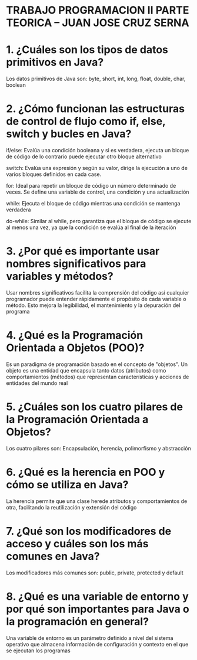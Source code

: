 # TRABAJO PROGRAMACION II PARTE TEORICA – JUAN JOSE CRUZ SERNA

# 1. ¿Cuáles son los tipos de datos primitivos en Java?
Los datos primitivos de Java son: byte, short, int, long, float, double, char, boolean

# 2. ¿Cómo funcionan las estructuras de control de flujo como if, else, switch y bucles en Java?
if/else: Evalúa una condición booleana y si es verdadera, ejecuta un bloque de código de lo contrario puede ejecutar otro bloque alternativo

switch: Evalúa una expresión y según su valor, dirige la ejecución a uno de varios bloques definidos en cada case.

for: Ideal para repetir un bloque de código un número determinado de veces. Se define una variable de control, una condición y una actualización

while: Ejecuta el bloque de código mientras una condición se mantenga verdadera

do-while: Similar al while, pero garantiza que el bloque de código se ejecute al menos una vez, ya que la condición se evalúa al final de la iteración

# 3. ¿Por qué es importante usar nombres significativos para variables y métodos?
Usar nombres significativos facilita la comprensión del código así cualquier programador puede entender rápidamente el propósito de cada variable o método. Esto mejora la legibilidad, el mantenimiento y la depuración del programa

# 4. ¿Qué es la Programación Orientada a Objetos (POO)?
Es un paradigma de programación basado en el concepto de "objetos". Un objeto es una entidad que encapsula tanto datos (atributos) como comportamientos (métodos) que representan características y acciones de entidades del mundo real

# 5. ¿Cuáles son los cuatro pilares de la Programación Orientada a Objetos?
Los cuatro pilares son: Encapsulación, herencia, polimorfismo y abstracción

# 6. ¿Qué es la herencia en POO y cómo se utiliza en Java?
La herencia permite que una clase herede atributos y comportamientos de otra, facilitando la reutilización y extensión del código

# 7. ¿Qué son los modificadores de acceso y cuáles son los más comunes en Java?
Los modificadores más comunes son: public, private, protected y default

# 8. ¿Qué es una variable de entorno y por qué son importantes para Java o la programación en general?
Una variable de entorno es un parámetro definido a nivel del sistema operativo que almacena información de configuración y contexto en el que se ejecutan los programas
